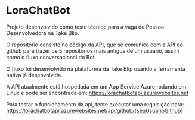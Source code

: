 # LoraChatBot

Projeto desenvolvido como teste técnico para a vaga de Pessoa Desenvolvedora na Take Blip.

O repositório consiste no código da API, que se comunica com a API do github para trazer os 5 repositórios mais antigos de um usuário, assim como o fluxo conversacional do Bot. 

O fluxo foi desenvolvido na plataforma da Take Blip usando a ferramenta nativa já desenvolvida.

A API atualmente está hospedada em um  App Service Azure rodando em Linux e pode ser encontrada em:
https://lorachatbotapi.azurewebsites.net

Para testar o funcionamento da api, tente executar uma requisição para:
https://lorachatbotapi.azurewebsites.net/api/github/{seuUsuarioGithub}
